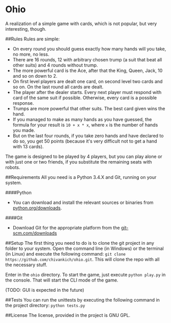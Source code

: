 Ohio
====

A realization of a simple game with cards, which is not popular, but very interesting, though.

##Rules
Rules are simple:

- On every round you should guess exactly how many hands will you take, no more, no less.
- There are 16 rounds, 12 with arbitrary chosen trump (a suit that beat all other suits) and 4 rounds without trump.
- The more powerful card is the Ace, after that the King, Queen, Jack, 10 and so on down to 2.
- On first level players are dealt one card, on second level two cards and so on. On the last round all cards are dealt.
- The player after the dealer starts. Every next player must respond with card of the same suit if possible. Otherwise, every card is a possible response.
- Trumps are more powerful that other suits. The best card given wins the hand.
- If you managed to make as many hands as you have guessed, the formula for your result is `10 + x * x`, where `x` is the number of hands you made.
- But on the last four rounds, if you take zero hands and have declared to do so, you get 50 points (because it's very difficult not to get a hand with 13 cards).

The game is designed to be played by 4 players, but you can play alone or with just one or two friends, if you substitute the remaining seats with robots.

##Requirements
All you need is a Python 3.4.X and Git, running on your system.

####Python
- You can download and install the relevant sources or binaries from [python.org/downloads](https://www.python.org/downloads).

####Git
- Download Git for the appropriate platform from the [git-scm.com/downloads](https://git-scm.com/downloads)

##Setup
The first thing you need to do is to clone the git project in any folder to your system. Open the command line (in Windows) or the terminal (in Linux) and execute the following command: `git clone https://github.com/chivankich/ohio.git`.
This will clone the repo with all the necessary stuff.

Enter in the `ohio` directory. To start the game, just execute `python play.py` in the console. That will start the CLI mode of the game.

(TODO: GUI is expected in the future)

##Tests
You can run the unittests by executing the following command in the project directory: `python tests.py`

##License
The license, provided in the project is GNU GPL.